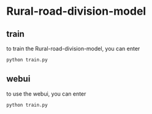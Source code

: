 # Rural-road-division-model

## train
to train the Rural-road-division-model, you can enter
```bash
python train.py
```

## webui
to use the webui, you can enter
```bash
python train.py
```
